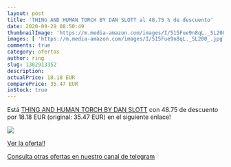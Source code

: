 ```yaml
---
layout: post
title: 'THING AND HUMAN TORCH BY DAN SLOTT al 48.75 % de descuento'
date: 2020-09-29 08:50:49
thumbnailImage: 'https://m.media-amazon.com/images/I/515Fue9n8qL._SL200_.jpg'
images: [ 'https://m.media-amazon.com/images/I/515Fue9n8qL._SL200_.jpg' ]
comments: true
category: ofertas
author: ring
slug: 1302913352
description:
actualPrice: 18.18 EUR
comparePrice: 35.47 EUR
inStock: true
---
```


Está [THING AND HUMAN TORCH BY DAN SLOTT](https://www.amazon.es/dp/1302913352/?tag=redken-21) con 48.75 de descuento por 18.18 EUR (original: 35.47 EUR) en el siguiente enlace!

[![](https://m.media-amazon.com/images/I/515Fue9n8qL._SL200_.jpg)](https://www.amazon.es/dp/1302913352/?tag=redken-21)

[Ver la oferta!!](https://www.amazon.es/dp/1302913352/?tag=redken-21)

[Consulta otras ofertas en nuestro canal de telegram](https://t.me/s/ofertas25)
